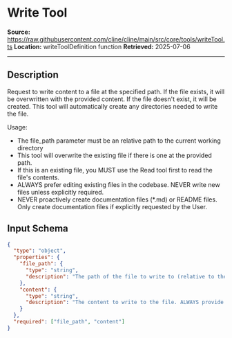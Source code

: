 # Write Tool

**Source:** https://raw.githubusercontent.com/cline/cline/main/src/core/tools/writeTool.ts
**Location:** writeToolDefinition function
**Retrieved:** 2025-07-06

---

## Description

Request to write content to a file at the specified path. If the file exists, it will be overwritten with the provided content. If the file doesn't exist, it will be created. This tool will automatically create any directories needed to write the file.

Usage:
- The file_path parameter must be an relative path to the current working directory
- This tool will overwrite the existing file if there is one at the provided path.
- If this is an existing file, you MUST use the Read tool first to read the file's contents.
- ALWAYS prefer editing existing files in the codebase. NEVER write new files unless explicitly required.
- NEVER proactively create documentation files (*.md) or README files. Only create documentation files if explicitly requested by the User.

## Input Schema

```json
{
  "type": "object",
  "properties": {
    "file_path": {
      "type": "string",
      "description": "The path of the file to write to (relative to the current working directory)"
    },
    "content": {
      "type": "string",
      "description": "The content to write to the file. ALWAYS provide the COMPLETE intended content of the file, without any truncation or omissions. You MUST include ALL parts of the file, even if they haven't been modified."
    }
  },
  "required": ["file_path", "content"]
}
```